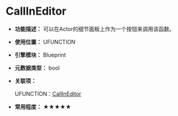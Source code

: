 ﻿# CallInEditor

- **功能描述：** 可以在Actor的细节面板上作为一个按钮来调用该函数。

- **使用位置：** UFUNCTION

- **引擎模块：** Blueprint

- **元数据类型：** bool

- **关联项：**

  UFUNCTION：[CallInEditor](#Specifier_UFUNCTION_Blueprint_CallInEditor)

- **常用程度：** ★★★★★